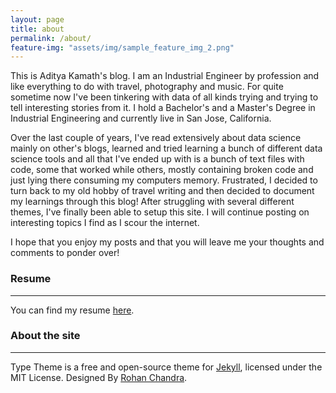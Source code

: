 ```yaml
---
layout: page
title: about
permalink: /about/
feature-img: "assets/img/sample_feature_img_2.png"
---
```


This is Aditya Kamath's blog. I am an Industrial Engineer by profession and like everything to do with travel, photography and music. For quite sometime now I've been tinkering with data of all kinds trying and trying to tell interesting stories from it. I hold a Bachelor's and a Master's Degree in Industrial Engineering and currently live in San Jose, California.

Over the last couple of years, I've read extensively about data science mainly on other's blogs, learned and tried learning a bunch of different data science tools and all that I've ended up with is a bunch of text files with code, some that worked while others, mostly containing broken code and just lying there consuming my computers memory. Frustrated, I decided to turn back to my old hobby of travel writing and then decided to document my learnings through this blog! After struggling with several different themes, I've finally been able to setup this site. I will continue posting on interesting topics I find as I scour the internet.

I hope that you enjoy my posts and that you will leave me your thoughts and comments to ponder over!

### Resume
----

You can find my resume [here](https://adityakamath.com/Aditya_Kamath_Resume1_2018.pdf).

### About the site
----

Type Theme is a free and open-source theme for [Jekyll](http://jekyllrb.com/), licensed under the MIT License.
Designed By [Rohan Chandra](https://rohanchandra.github.io/project/type/).
